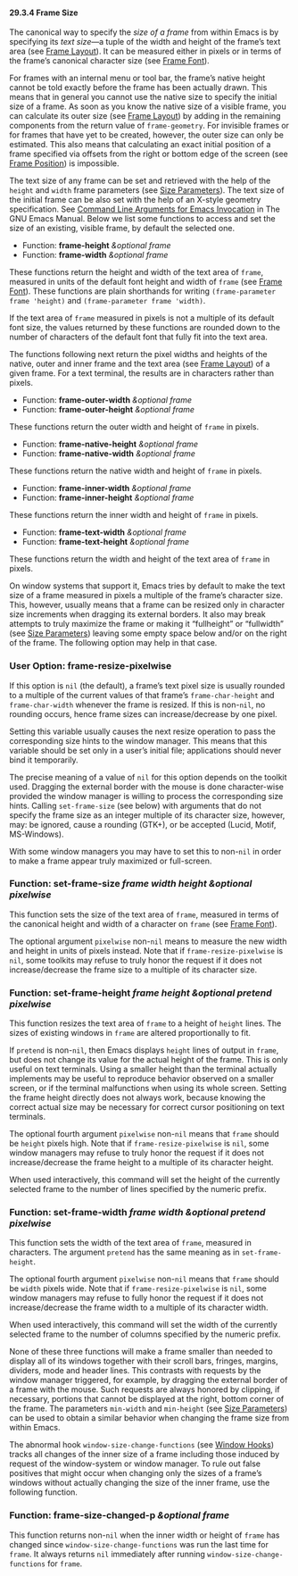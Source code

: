 

#### 29.3.4 Frame Size

The canonical way to specify the *size of a frame* from within Emacs is by specifying its *text size*—a tuple of the width and height of the frame’s text area (see [Frame Layout](Frame-Layout.html)). It can be measured either in pixels or in terms of the frame’s canonical character size (see [Frame Font](Frame-Font.html)).

For frames with an internal menu or tool bar, the frame’s native height cannot be told exactly before the frame has been actually drawn. This means that in general you cannot use the native size to specify the initial size of a frame. As soon as you know the native size of a visible frame, you can calculate its outer size (see [Frame Layout](Frame-Layout.html)) by adding in the remaining components from the return value of `frame-geometry`. For invisible frames or for frames that have yet to be created, however, the outer size can only be estimated. This also means that calculating an exact initial position of a frame specified via offsets from the right or bottom edge of the screen (see [Frame Position](Frame-Position.html)) is impossible.

The text size of any frame can be set and retrieved with the help of the `height` and `width` frame parameters (see [Size Parameters](Size-Parameters.html)). The text size of the initial frame can be also set with the help of an X-style geometry specification. See [Command Line Arguments for Emacs Invocation](https://www.gnu.org/software/emacs/manual/html_node/emacs/Emacs-Invocation.html#Emacs-Invocation) in The GNU Emacs Manual. Below we list some functions to access and set the size of an existing, visible frame, by default the selected one.

*   Function: **frame-height** *\&optional frame*
*   Function: **frame-width** *\&optional frame*

These functions return the height and width of the text area of `frame`, measured in units of the default font height and width of `frame` (see [Frame Font](Frame-Font.html)). These functions are plain shorthands for writing `(frame-parameter frame 'height)` and `(frame-parameter frame 'width)`.

If the text area of `frame` measured in pixels is not a multiple of its default font size, the values returned by these functions are rounded down to the number of characters of the default font that fully fit into the text area.

The functions following next return the pixel widths and heights of the native, outer and inner frame and the text area (see [Frame Layout](Frame-Layout.html)) of a given frame. For a text terminal, the results are in characters rather than pixels.

*   Function: **frame-outer-width** *\&optional frame*
*   Function: **frame-outer-height** *\&optional frame*

These functions return the outer width and height of `frame` in pixels.

*   Function: **frame-native-height** *\&optional frame*
*   Function: **frame-native-width** *\&optional frame*

These functions return the native width and height of `frame` in pixels.

*   Function: **frame-inner-width** *\&optional frame*
*   Function: **frame-inner-height** *\&optional frame*

These functions return the inner width and height of `frame` in pixels.

*   Function: **frame-text-width** *\&optional frame*
*   Function: **frame-text-height** *\&optional frame*

These functions return the width and height of the text area of `frame` in pixels.

On window systems that support it, Emacs tries by default to make the text size of a frame measured in pixels a multiple of the frame’s character size. This, however, usually means that a frame can be resized only in character size increments when dragging its external borders. It also may break attempts to truly maximize the frame or making it “fullheight” or “fullwidth” (see [Size Parameters](Size-Parameters.html)) leaving some empty space below and/or on the right of the frame. The following option may help in that case.

### User Option: **frame-resize-pixelwise**

If this option is `nil` (the default), a frame’s text pixel size is usually rounded to a multiple of the current values of that frame’s `frame-char-height` and `frame-char-width` whenever the frame is resized. If this is non-`nil`, no rounding occurs, hence frame sizes can increase/decrease by one pixel.

Setting this variable usually causes the next resize operation to pass the corresponding size hints to the window manager. This means that this variable should be set only in a user’s initial file; applications should never bind it temporarily.

The precise meaning of a value of `nil` for this option depends on the toolkit used. Dragging the external border with the mouse is done character-wise provided the window manager is willing to process the corresponding size hints. Calling `set-frame-size` (see below) with arguments that do not specify the frame size as an integer multiple of its character size, however, may: be ignored, cause a rounding (GTK+), or be accepted (Lucid, Motif, MS-Windows).

With some window managers you may have to set this to non-`nil` in order to make a frame appear truly maximized or full-screen.

### Function: **set-frame-size** *frame width height \&optional pixelwise*

This function sets the size of the text area of `frame`, measured in terms of the canonical height and width of a character on `frame` (see [Frame Font](Frame-Font.html)).

The optional argument `pixelwise` non-`nil` means to measure the new width and height in units of pixels instead. Note that if `frame-resize-pixelwise` is `nil`, some toolkits may refuse to truly honor the request if it does not increase/decrease the frame size to a multiple of its character size.

### Function: **set-frame-height** *frame height \&optional pretend pixelwise*

This function resizes the text area of `frame` to a height of `height` lines. The sizes of existing windows in `frame` are altered proportionally to fit.

If `pretend` is non-`nil`, then Emacs displays `height` lines of output in `frame`, but does not change its value for the actual height of the frame. This is only useful on text terminals. Using a smaller height than the terminal actually implements may be useful to reproduce behavior observed on a smaller screen, or if the terminal malfunctions when using its whole screen. Setting the frame height directly does not always work, because knowing the correct actual size may be necessary for correct cursor positioning on text terminals.

The optional fourth argument `pixelwise` non-`nil` means that `frame` should be `height` pixels high. Note that if `frame-resize-pixelwise` is `nil`, some window managers may refuse to truly honor the request if it does not increase/decrease the frame height to a multiple of its character height.

When used interactively, this command will set the height of the currently selected frame to the number of lines specified by the numeric prefix.

### Function: **set-frame-width** *frame width \&optional pretend pixelwise*

This function sets the width of the text area of `frame`, measured in characters. The argument `pretend` has the same meaning as in `set-frame-height`.

The optional fourth argument `pixelwise` non-`nil` means that `frame` should be `width` pixels wide. Note that if `frame-resize-pixelwise` is `nil`, some window managers may refuse to fully honor the request if it does not increase/decrease the frame width to a multiple of its character width.

When used interactively, this command will set the width of the currently selected frame to the number of columns specified by the numeric prefix.

None of these three functions will make a frame smaller than needed to display all of its windows together with their scroll bars, fringes, margins, dividers, mode and header lines. This contrasts with requests by the window manager triggered, for example, by dragging the external border of a frame with the mouse. Such requests are always honored by clipping, if necessary, portions that cannot be displayed at the right, bottom corner of the frame. The parameters `min-width` and `min-height` (see [Size Parameters](Size-Parameters.html)) can be used to obtain a similar behavior when changing the frame size from within Emacs.

The abnormal hook `window-size-change-functions` (see [Window Hooks](Window-Hooks.html)) tracks all changes of the inner size of a frame including those induced by request of the window-system or window manager. To rule out false positives that might occur when changing only the sizes of a frame’s windows without actually changing the size of the inner frame, use the following function.

### Function: **frame-size-changed-p** *\&optional frame*

This function returns non-`nil` when the inner width or height of `frame` has changed since `window-size-change-functions` was run the last time for `frame`. It always returns `nil` immediately after running `window-size-change-functions` for `frame`.
